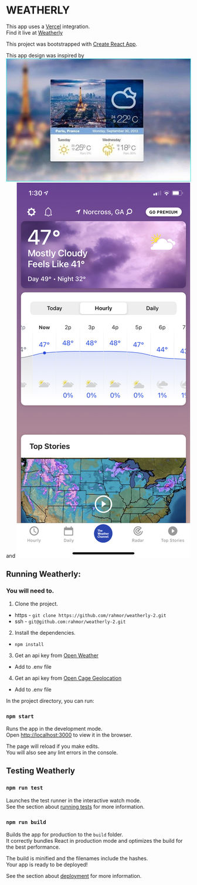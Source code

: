 # WEATHERLY

This app uses a [Vercel](https://vercel.com/) integration.  
Find it live at [Weatherly](https://weatherly-2.vercel.app/)

This project was bootstrapped with [Create React App](https://github.com/facebook/create-react-app).

This app design was inspired by ![The inspiration](./src/assets/weatherly.jpg) and ![The inspiration](./src/assets/IMG_0285.PNG)

## Running Weatherly:

### You will need to.

1. Clone the project.

- https - `git clone https://github.com/rahmor/weatherly-2.git`
- ssh - `git@github.com:rahmor/weatherly-2.git`

2. Install the dependencies.

- `npm install`

3. Get an api key from [Open Weather](https://openweathermap.org/)

- Add to .env file

4. Get an api key from [Open Cage Geolocation](https://opencagedata.com/)

- Add to .env file

In the project directory, you can run:

### `npm start`

Runs the app in the development mode.<br />
Open [http://localhost:3000](http://localhost:3000) to view it in the browser.

The page will reload if you make edits.<br />
You will also see any lint errors in the console.

## Testing Weatherly

### `npm run test`

Launches the test runner in the interactive watch mode.<br />
See the section about [running tests](https://facebook.github.io/create-react-app/docs/running-tests) for more information.

### `npm run build`

Builds the app for production to the `build` folder.<br />
It correctly bundles React in production mode and optimizes the build for the best performance.

The build is minified and the filenames include the hashes.<br />
Your app is ready to be deployed!

See the section about [deployment](https://facebook.github.io/create-react-app/docs/deployment) for more information.
